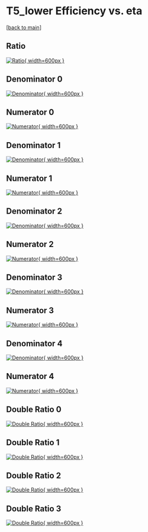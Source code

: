 # T5_lower Efficiency vs. eta

[[back to main](./)]



## Ratio

[![Ratio](../mtv/var/T5_lower_vtr_321_0_eff_eta.png){ width=600px }](../mtv/var/T5_lower_vtr_321_0_eff_eta.pdf)

## Denominator 0

[![Denominator](../mtv/den/T5_lower_vtr_321_0_eff_eta_den0.png){ width=600px }](../mtv/den/T5_lower_vtr_321_0_eff_eta_den0.pdf)

## Numerator 0

[![Numerator](../mtv/num/T5_lower_vtr_321_0_eff_eta_num0.png){ width=600px }](../mtv/num/T5_lower_vtr_321_0_eff_eta_num0.pdf)

## Denominator 1

[![Denominator](../mtv/den/T5_lower_vtr_321_0_eff_eta_den1.png){ width=600px }](../mtv/den/T5_lower_vtr_321_0_eff_eta_den1.pdf)

## Numerator 1

[![Numerator](../mtv/num/T5_lower_vtr_321_0_eff_eta_num1.png){ width=600px }](../mtv/num/T5_lower_vtr_321_0_eff_eta_num1.pdf)

## Denominator 2

[![Denominator](../mtv/den/T5_lower_vtr_321_0_eff_eta_den2.png){ width=600px }](../mtv/den/T5_lower_vtr_321_0_eff_eta_den2.pdf)

## Numerator 2

[![Numerator](../mtv/num/T5_lower_vtr_321_0_eff_eta_num2.png){ width=600px }](../mtv/num/T5_lower_vtr_321_0_eff_eta_num2.pdf)

## Denominator 3

[![Denominator](../mtv/den/T5_lower_vtr_321_0_eff_eta_den3.png){ width=600px }](../mtv/den/T5_lower_vtr_321_0_eff_eta_den3.pdf)

## Numerator 3

[![Numerator](../mtv/num/T5_lower_vtr_321_0_eff_eta_num3.png){ width=600px }](../mtv/num/T5_lower_vtr_321_0_eff_eta_num3.pdf)

## Denominator 4

[![Denominator](../mtv/den/T5_lower_vtr_321_0_eff_eta_den4.png){ width=600px }](../mtv/den/T5_lower_vtr_321_0_eff_eta_den4.pdf)

## Numerator 4

[![Numerator](../mtv/num/T5_lower_vtr_321_0_eff_eta_num4.png){ width=600px }](../mtv/num/T5_lower_vtr_321_0_eff_eta_num4.pdf)

## Double Ratio 0

[![Double Ratio](../mtv/ratio/T5_lower_vtr_321_0_eff_eta_ratio0.png){ width=600px }](../mtv/ratio/T5_lower_vtr_321_0_eff_eta_ratio0.pdf)

## Double Ratio 1

[![Double Ratio](../mtv/ratio/T5_lower_vtr_321_0_eff_eta_ratio1.png){ width=600px }](../mtv/ratio/T5_lower_vtr_321_0_eff_eta_ratio1.pdf)

## Double Ratio 2

[![Double Ratio](../mtv/ratio/T5_lower_vtr_321_0_eff_eta_ratio2.png){ width=600px }](../mtv/ratio/T5_lower_vtr_321_0_eff_eta_ratio2.pdf)

## Double Ratio 3

[![Double Ratio](../mtv/ratio/T5_lower_vtr_321_0_eff_eta_ratio3.png){ width=600px }](../mtv/ratio/T5_lower_vtr_321_0_eff_eta_ratio3.pdf)

